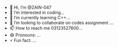 - 👋 Hi, I’m @ZAIN-047
- 👀 I’m interested in coding...
- 🌱 I’m currently learning C++...
- 💞️ I’m looking to collaborate on codes assignment ...
- 📫 How to reach me 03123527600...
- 😄 Pronouns: ...
- ⚡ Fun fact: ...

<!---
ZAIN-047/ZAIN-047 is a programmer and also a fast touch typer✨ special ✨ repository because its `README.md` (this file) appears on your GitHub profile.
You can click the Preview link to take a look at your changes.
--->
